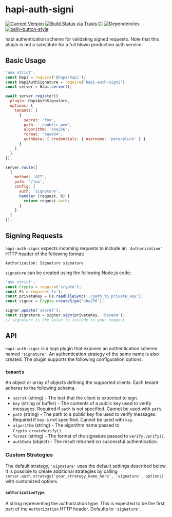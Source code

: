 # hapi-auth-signi

[![Current Version](https://img.shields.io/npm/v/hapi-auth-signi.svg)](https://www.npmjs.org/package/hapi-auth-signi)
[![Build Status via Travis CI](https://travis-ci.org/cjihrig/hapi-auth-signi.svg?branch=master)](https://travis-ci.org/cjihrig/hapi-auth-signi)
![Dependencies](http://img.shields.io/david/cjihrig/hapi-auth-signi.svg)
[![belly-button-style](https://img.shields.io/badge/eslint-bellybutton-4B32C3.svg)](https://github.com/cjihrig/belly-button)

hapi authentication scheme for validating signed requests. Note that this plugin is not a substitute for a full blown production auth service.

## Basic Usage

```javascript
'use strict';
const Hapi = require('@hapi/hapi');
const HapiAuthSignature = require('hapi-auth-signi');
const server = Hapi.server();

await server.register({
  plugin: HapiAuthSignature,
  options: {
    tenants: [
      {
        secret: 'foo',
        path: './public.pem',
        algorithm: 'sha256',
        format: 'base64',
        authData: { credentials: { username: 'peterpluck' } }
      }
    ]
  }
});

server.route([
  {
    method: 'GET',
    path: '/foo',
    config: {
      auth: 'signature',
      handler (request, h) {
        return request.auth;
      }
    }
  }
]);
```

## Signing Requests

`hapi-auth-signi` expects incoming requests to include an `'Authorization'` HTTP header of the following format:

```
Authorization: Signature signature
```

`signature` can be created using the following Node.js code:

```javascript
'use strict';
const Crypto = require('crypto');
const Fs = require('fs');
const privateKey = Fs.readFileSync('./path_to_private_key');
const signer = Crypto.createSign('sha256');

signer.update('secret');
const signature = signer.sign(privateKey, 'base64');
// signature is the value to include in your request
```

## API

`hapi-auth-signi` is a hapi plugin that exposes an authentication scheme named `'signature'`. An authentication strategy of the same name is also created. The plugin supports the following configuration options:

### `tenants`

An object or array of objects defining the supported clients. Each tenant adheres to the following schema.

- `secret` (string) - The text that the client is expected to sign.
- `key` (string or buffer) - The contents of a public key used to verify messages. Required if `path` is not specified. Cannot be used with `path`.
- `path` (string) - The path to a public key file used to verify messages. Required if `key` is not specified. Cannot be used with `key`.
- `algorithm` (string) - The algorithm name passed to `Crypto.createVerify()`.
- `format` (string) - The format of the signature passed to `Verify.verify()`.
- `authData` (object) - The result returned on successful authentication.

### Custom Strategies

The default strategy, `'signature'` uses the default settings described below. It is possible to create additional strategies by calling `server.auth.strategy('your_strategy_name_here', 'signature', options)` with customized options.

#### `authorizationType`

A string representing the authorization type. This is expected to be the first part of the `Authorization` HTTP header. Defaults to `'signature'`.
